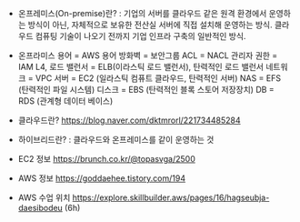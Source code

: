 - 온프레미스(On-premise)란?
: 기업의 서버를 클라우드 같은 원격 환경에서 운영하는 방식이 아닌, 자체적으로 보유한 전산실 서버에 직접 설치해 운영하는 방식. 클라우드 컴퓨팅 기술이 나오기 전까지 기업 인프라 구축의 일반적인 방식.

- 온프라미스 용어 = AWS 용어
  방화벽 = 보안그룹
  ACL = NACL
  관리자 권한 = IAM
  L4, 로드 밸런서 = ELB(이라스틱 로드 밸런서), 탄력적인 로드 밸런서
  네트워크 = VPC
  서버 = EC2 (일라스틱 컴퓨트 클라우드, 탄력적인 서버)
  NAS = EFS (탄력적인 파일 시스템)
  디스크 = EBS (탄력적인 블록 스토어 저장장치)
  DB = RDS (관계형 데이터 베이스)

- 클라우드란?
https://blog.naver.com/dktmrorl/221734485284

- 하이브리드란?
: 클라우드와 온프레미스를 같이 운영하는 것

- EC2 정보
https://brunch.co.kr/@topasvga/2500

- AWS 정보
https://goddaehee.tistory.com/194

- AWS 수업 위치
https://explore.skillbuilder.aws/pages/16/hagseubja-daesibodeu (6h)




